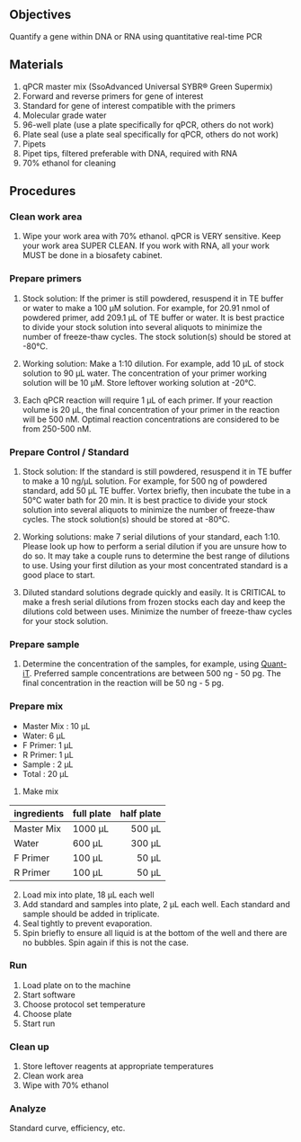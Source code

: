 ## Objectives
Quantify a gene within DNA or RNA using quantitative real-time PCR

## Materials
1. qPCR master mix (SsoAdvanced Universal SYBR® Green Supermix)
2. Forward and reverse primers for gene of interest
3. Standard for gene of interest compatible with the primers
4. Molecular grade water
5. 96-well plate (use a plate specifically for qPCR, others do not work)
6. Plate seal (use a plate seal specifically for qPCR, others do not work)
7. Pipets
8. Pipet tips, filtered preferable with DNA, required with RNA
9. 70% ethanol for cleaning

## Procedures
### Clean work area
1. Wipe your work area with 70% ethanol. qPCR is VERY sensitive. Keep your work area SUPER CLEAN. If you work with RNA, all your work MUST be done in a biosafety cabinet.

### Prepare primers
1. Stock solution: If the primer is still powdered, resuspend it in TE buffer or water to make a 100 µM solution. For example, for 20.91 nmol of powdered primer, add 209.1 µL of TE buffer or water. It is best practice to divide your stock solution into several aliquots to minimize the number of freeze-thaw cycles. The stock solution(s) should be stored at -80°C.

2. Working solution: Make a 1:10 dilution. For example, add 10 µL of stock solution to 90 µL water. The concentration of your primer working solution will be 10 µM. Store leftover working solution at -20°C.

3. Each qPCR reaction will require 1 µL of each primer. If your reaction volume is 20 µL, the final concentration of your primer in the reaction will be 500 nM. Optimal reaction concentrations are considered to be from 250-500 nM.

### Prepare Control / Standard
1. Stock solution: If the standard is still powdered, resuspend it in TE buffer to make a 10 ng/µL solution. For example, for 500 ng of powdered standard, add 50 µL TE buffer. Vortex briefly, then incubate the tube in a 50°C water bath for 20 min. It is best practice to divide your stock solution into several aliquots to minimize the number of freeze-thaw cycles. The stock solution(s) should be stored at -80°C.

2. Working solutions: make 7 serial dilutions of your standard, each 1:10. Please look up how to perform a serial dilution if you are unsure how to do so. It may take a couple runs to determine the best range of dilutions to use. Using your first dilution as your most concentrated standard is a good place to start.

3. Diluted standard solutions degrade quickly and easily. It is CRITICAL to make a fresh serial dilutions from frozen stocks each day and keep the dilutions cold between uses. Minimize the number of freeze-thaw cycles for your stock solution.

### Prepare sample
1. Determine the concentration of the samples, for example, using [Quant-iT](https://github.com/germs-lab/SOPs/blob/master/DNA_SOPs/Quant-iT_dsDNA_Assay.md). Preferred sample concentrations are between 500 ng - 50 pg. The final concentration in the reaction will be 50 ng - 5 pg.

### Prepare mix
* Master Mix : 10 µL
* Water: 6 µL
* F Primer: 1 µL
* R Primer: 1 µL
* Sample : 2 µL
* Total : 20 µL

1. Make mix

| ingredients | full plate | half plate |
| :--------- | --------- | ---------: |  
| Master Mix | 1000 µL | 500 µL |
| Water | 600 µL | 300 µL |
| F Primer | 100 µL | 50 µL |
| R Primer | 100 µL | 50 µL |

2. Load mix into plate, 18 µL each well
3. Add standard and samples into plate, 2 µL each well. Each standard and sample should be added in triplicate.
4. Seal tightly to prevent evaporation.
5. Spin briefly to ensure all liquid is at the bottom of the well and there are no bubbles. Spin again if this is not the case.

### Run
1. Load plate on to the machine
2. Start software
3. Choose protocol set temperature
4. Choose plate
5. Start run

### Clean up
1. Store leftover reagents at appropriate temperatures
2. Clean work area
3. Wipe with 70% ethanol 

### Analyze 
Standard curve, efficiency, etc.
